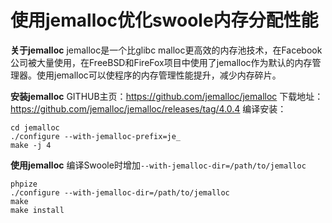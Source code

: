 # 使用jemalloc优化swoole内存分配性能
**关于jemalloc**
jemalloc是一个比glibc malloc更高效的内存池技术，在Facebook公司被大量使用，在FreeBSD和FireFox项目中使用了jemalloc作为默认的内存管理器。使用jemalloc可以使程序的内存管理性能提升，减少内存碎片。

**安装jemalloc**
GITHUB主页：https://github.com/jemalloc/jemalloc
下载地址：https://github.com/jemalloc/jemalloc/releases/tag/4.0.4
编译安装：

~~~
cd jemalloc
./configure --with-jemalloc-prefix=je_
make -j 4
~~~
**使用jemalloc**
编译Swoole时增加`--with-jemalloc-dir=/path/to/jemalloc`

~~~
phpize
./configure --with-jemalloc-dir=/path/to/jemalloc
make 
make install
~~~